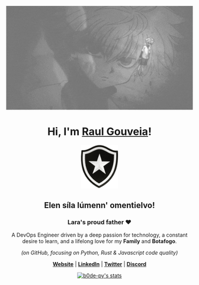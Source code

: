 <p align="center">
  <a href="https://linkedin.com/in/raul-gouveia">
     <img src="assets/queluairmao.gif" alt="Banner" width="600">
  </a>
</p>

<h1 align="center">Hi, I'm <a href="https://linkedin.com/in/raul-gouveia">Raul Gouveia</a>!</h1>
<p align="center">
  <a href="https://linkedin.com/in/raul-gouveia">
    <img src="assets/putfire-nobg.png" alt="b0de-py" width="100">
  </a>
</p>
<h2 align="center">Elen síla lúmenn' omentielvo! </h2>

<p align="center">
  <h3 align="center">Lara's proud father ❤</h3>
  <p align="center">A DevOps Engineer driven by a deep passion for technology, a constant desire to learn, and a lifelong love for my <b>Family</b> and <b>Botafogo</b>.</p>
</p>
<p align="center">
  <i>(on GitHub, focusing on Python, Rust & Javascript code quality)</i>
</p>

<p align="center">
  <strong><a href="">Website</a></strong> |
  <strong><a href="https://linkedin.com/in/raul-gouveia">LinkedIn</a></strong> |
  <strong><a href="https://x.com/luardobode">Twitter</a></strong> |
  <strong><a href="https://discord.gg/4dMb6T6X">Discord</a></strong>
</p>

<p align="center">
  <a href="https://github.com/b0de-py"><img src="https://github-readme-stats.vercel.app/api?username=b0de-py&hide_border=true&show_icons=true" alt="b0de-py's stats"></a>
</p>


<!--
**b0de-py/b0de-py** is a ✨ _special_ ✨ repository because its `README.md` (this file) appears on your GitHub profile.

Here are some ideas to get you started:

- 🔭 I’m currently working on ...
- 🌱 I’m currently learning ...
- 👯 I’m looking to collaborate on ...
- 🤔 I’m looking for help with ...
- 💬 Ask me about ...
- 📫 How to reach me: ...
- 😄 Pronouns: ...
- ⚡ Fun fact: ...
-->
